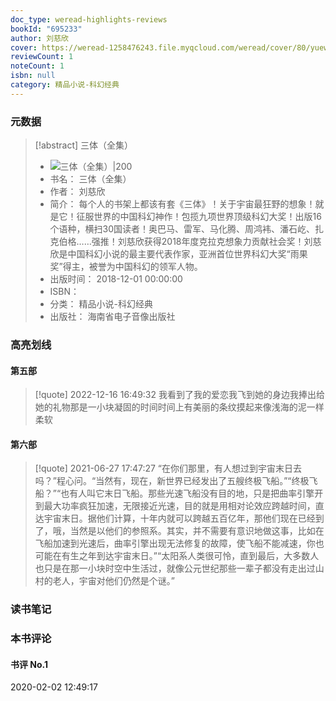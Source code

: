 ```yaml
---
doc_type: weread-highlights-reviews
bookId: "695233"
author: 刘慈欣
cover: https://weread-1258476243.file.myqcloud.com/weread/cover/80/yuewen_695233/t7_yuewen_6952331677562148.jpg
reviewCount: 1
noteCount: 1
isbn: null
category: 精品小说-科幻经典
---
```

### 元数据
> [!abstract] 三体（全集）
> - ![ 三体（全集）|200](https://weread-1258476243.file.myqcloud.com/weread/cover/80/yuewen_695233/t7_yuewen_6952331677562148.jpg)
> - 书名： 三体（全集）
> - 作者： 刘慈欣
> - 简介： 每个人的书架上都该有套《三体》！关于宇宙最狂野的想象！就是它！征服世界的中国科幻神作！包揽九项世界顶级科幻大奖！出版16个语种，横扫30国读者！奥巴马、雷军、马化腾、周鸿袆、潘石屹、扎克伯格……强推！刘慈欣获得2018年度克拉克想象力贡献社会奖！刘慈欣是中国科幻小说的最主要代表作家，亚洲首位世界科幻大奖“雨果奖”得主，被誉为中国科幻的领军人物。
> - 出版时间： 2018-12-01 00:00:00
> - ISBN： 
> - 分类： 精品小说-科幻经典
> - 出版社： 海南省电子音像出版社
### 高亮划线

#### 第五部
> [!quote] 2022-12-16 16:49:32
> 我看到了我的爱恋我飞到她的身边我捧出给她的礼物那是一小块凝固的时间时间上有美丽的条纹摸起来像浅海的泥一样柔软

#### 第六部
> [!quote] 2021-06-27 17:47:27
> “在你们那里，有人想过到宇宙末日去吗？”程心问。“当然有，现在，新世界已经发出了五艘终极飞船。”“终极飞船？”“也有人叫它末日飞船。那些光速飞船没有目的地，只是把曲率引擎开到最大功率疯狂加速，无限接近光速，目的就是用相对论效应跨越时间，直达宇宙末日。据他们计算，十年内就可以跨越五百亿年，那他们现在已经到了，哦，当然是以他们的参照系。其实，并不需要有意识地做这事，比如在飞船加速到光速后，曲率引擎出现无法修复的故障，使飞船不能减速，你也可能在有生之年到达宇宙末日。”“太阳系人类很可怜，直到最后，大多数人也只是在那一小块时空中生活过，就像公元世纪那些一辈子都没有走出过山村的老人，宇宙对他们仍然是个谜。”

### 读书笔记

### 本书评论
#### 书评 No.1

2020-02-02 12:49:17

